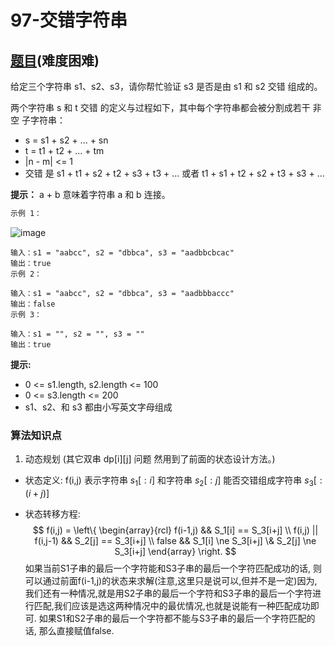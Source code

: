 # 97-交错字符串

## [题目](https://leetcode-cn.com/problems/interleaving-string/)(难度困难)

给定三个字符串 s1、s2、s3，请你帮忙验证 s3 是否是由 s1 和 s2 交错 组成的。

两个字符串 s 和 t 交错 的定义与过程如下，其中每个字符串都会被分割成若干 非空 子字符串：

- s = s1 + s2 + ... + sn
- t = t1 + t2 + ... + tm
- |n - m| <= 1
- 交错 是 s1 + t1 + s2 + t2 + s3 + t3 + ... 或者 t1 + s1 + t2 + s2 + t3 + s3 + ...

**提示：** a + b 意味着字符串 a 和 b 连接。

~~~markdown
示例 1：
~~~

![image](https://assets.leetcode.com/uploads/2020/09/02/interleave.jpg)

~~~
输入：s1 = "aabcc", s2 = "dbbca", s3 = "aadbbcbcac"
输出：true
示例 2：

输入：s1 = "aabcc", s2 = "dbbca", s3 = "aadbbbaccc"
输出：false
示例 3：

输入：s1 = "", s2 = "", s3 = ""
输出：true
~~~

**提示:**
- 0 <= s1.length, s2.length <= 100
- 0 <= s3.length <= 200
- s1、s2、和 s3 都由小写英文字母组成

### 算法知识点
1. 动态规划 (其它双串 dp[i][j] 问题
然用到了前面的状态设计方法。)

- 状态定义:
f(i,j) 表示字符串 $s_1[:i]$ 和字符串 $s_2[:j]$ 能否交错组成字符串 $s_3[:(i+j)]$

- 状态转移方程:
$$
f(i,j) = \left\{
    \begin{array}{rcl}
        f(i-1,j) && S_1[i] == S_3[i+j] \\
        f(i,j) || f(i,j-1) && S_2[j] == S_3[i+j] \\
        false && S_1[i] \ne S_3[i+j] \& S_2[j] \ne S_3[i+j] 
    \end{array}
\right.
$$
如果当前S1子串的最后一个字符能和S3子串的最后一个字符匹配成功的话, 则可以通过前面f(i-1,j)的状态来求解(注意,这里只是说可以,但并不是一定)因为,我们还有一种情况,就是用S2子串的最后一个字符和S3子串的最后一个字符进行匹配,我们应该是选这两种情况中的最优情况,也就是说能有一种匹配成功即可. 如果S1和S2子串的最后一个字符都不能与S3子串的最后一个字符匹配的话, 那么直接赋值false.